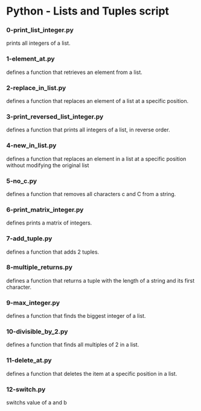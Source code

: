 # Python - Lists and Tuples script
### 0-print_list_integer.py
prints all integers of a list.
### 1-element_at.py
defines a function that retrieves an element from a list.
### 2-replace_in_list.py
defines a function that replaces an element of a list at a specific position.
### 3-print_reversed_list_integer.py
defines a function that prints all integers of a list, in reverse order.
### 4-new_in_list.py
defines a function that replaces an element in a list at a specific position without modifying the original list
### 5-no_c.py
defines a function that removes all characters c and C from a string.
### 6-print_matrix_integer.py
defines prints a matrix of integers.
### 7-add_tuple.py
defines a function that adds 2 tuples.
### 8-multiple_returns.py
defines a function that returns a tuple with the length of a string and its first character.
### 9-max_integer.py
defines a function that finds the biggest integer of a list.
### 10-divisible_by_2.py
defines a function that finds all multiples of 2 in a list.
### 11-delete_at.py
defines a function that deletes the item at a specific position in a list.
### 12-switch.py
switchs value of a and b 

